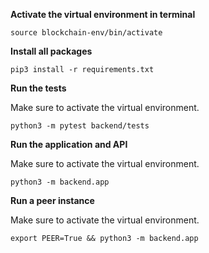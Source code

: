 **Activate the virtual environment in terminal**
```
source blockchain-env/bin/activate
```

**Install all packages**
```
pip3 install -r requirements.txt
```

**Run the tests**

Make sure to activate the virtual environment.

```
python3 -m pytest backend/tests
```

**Run the application and API**

Make sure to activate the virtual environment.

```
python3 -m backend.app
```

**Run a peer instance**

Make sure to activate the virtual environment.

```
export PEER=True && python3 -m backend.app
```
